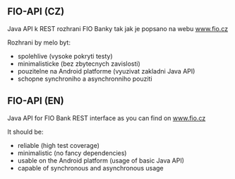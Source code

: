 FIO-API (CZ)
------------

Java API k REST rozhrani FIO Banky tak jak je popsano na webu www.fio.cz

Rozhrani by melo byt:
- spolehlive (vysoke pokryti testy)
- minimalisticke (bez zbytecnych zavislosti)
- pouzitelne na Android platforme (vyuzivat zakladni Java API)
- schopne synchroniho a asynchronniho pouziti

FIO-API (EN)
------------

Java API for FIO Bank REST interface as you can find on www.fio.cz

It should be:
- reliable (high test coverage)
- minimalistic (no fancy dependencies)
- usable on the Android platform (usage of basic Java API)
- capable of synchronous and asynchronous usage
